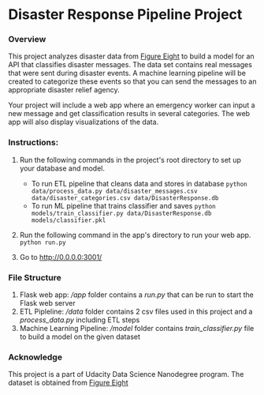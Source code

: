 # Disaster Response Pipeline Project

### Overview

This project analyzes disaster data from [Figure Eight](https://www.figure-eight.com) to build a model for an API that classifies disaster messages. The data set contains real messages that were sent during disaster events. A machine learning pipeline will be created to categorize these events so that you can send the messages to an appropriate disaster relief agency.

Your project will include a web app where an emergency worker can input a new message and get classification results in several categories. The web app will also display visualizations of the data. 

### Instructions:
1. Run the following commands in the project's root directory to set up your database and model.

    - To run ETL pipeline that cleans data and stores in database
        `python data/process_data.py data/disaster_messages.csv data/disaster_categories.csv data/DisasterResponse.db`
    - To run ML pipeline that trains classifier and saves
        `python models/train_classifier.py data/DisasterResponse.db models/classifier.pkl`

2. Run the following command in the app's directory to run your web app.
    `python run.py`

3. Go to http://0.0.0.0:3001/

### File Structure

1. Flask web app: _/app_ folder contains a _run.py_ that can be run to start the Flask web server
2. ETL Pipleline: _/data_ folder contains 2 csv files used in this project and a _process_data.py_ including ETL steps
3. Machine Learning Pipeline: _/model_ folder contains _train_classifier.py_ file to build a model on the given dataset

### Acknowledge

This project is a part of Udacity Data Science Nanodegree program. The dataset is obtained from [Figure Eight](https://www.figure-eight.com)
